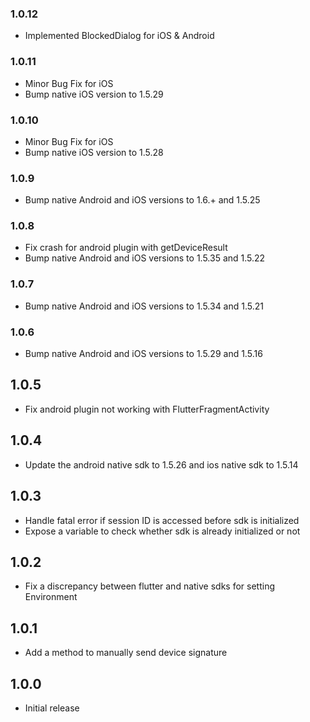 ### 1.0.12

- Implemented BlockedDialog for iOS & Android

### 1.0.11

- Minor Bug Fix for iOS
- Bump native iOS version to 1.5.29

### 1.0.10

- Minor Bug Fix for iOS
- Bump native iOS version to 1.5.28

### 1.0.9

- Bump native Android and iOS versions to 1.6.+ and 1.5.25

### 1.0.8

- Fix crash for android plugin with getDeviceResult 
- Bump native Android and iOS versions to 1.5.35 and 1.5.22

### 1.0.7

- Bump native Android and iOS versions to 1.5.34 and 1.5.21

### 1.0.6

- Bump native Android and iOS versions to 1.5.29 and 1.5.16

## 1.0.5

- Fix android plugin not working with FlutterFragmentActivity

## 1.0.4

- Update the android native sdk to 1.5.26 and ios native sdk to 1.5.14

## 1.0.3

- Handle fatal error if session ID is accessed before sdk is initialized
- Expose a variable to check whether sdk is already initialized or not

## 1.0.2

- Fix a discrepancy between flutter and native sdks for setting Environment

## 1.0.1

- Add a method to manually send device signature

## 1.0.0

- Initial release
